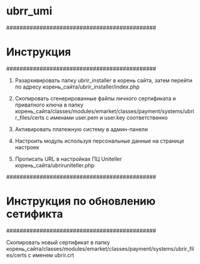 # ubrr_umi
#############################################
#                Инструкция                 #
#############################################



1) Разархивировать папку ubrir_installer в корень сайта, затем перейти по адресу корень_сайта/ubrir_installer/index.php

2) Скопировать сгенерированные файлы личного сертификата и приватного ключа в папку корень_сайта/classes/modules/emarket/classes/payment/systems/ubrir_files/certs c именами user.pem и user.key соответственно

3) Активировать платежную систему в админ-панели

4) Настроить модуль используя персональные данные на странице настроек

5) Прописать URL в настройках ПЦ Uniteller корень_сайта/ubriruniteller.php




#############################################
#          Инструкция по обновлению сетификта      #
#############################################




Скопировать новый сертификат в папку корень_сайта/classes/modules/emarket/classes/payment/systems/ubrir_files/certs c именем ubrir.crt
